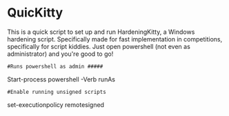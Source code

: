 # QuicKitty

This is a quick script to set up and run HardeningKitty, a Windows hardening script. 
Specifically made for fast implementation in competitions, specifically for script kiddies.
Just open powershell (not even as administrator) and you're good to go!

    #Runs powershell as admin #####

Start-process powershell -Verb runAs

    #Enable running unsigned scripts

set-executionpolicy remotesigned
